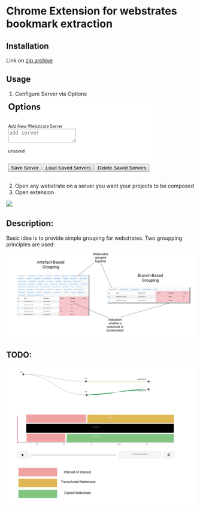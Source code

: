 # Chrome Extension for webstrates bookmark extraction

## Installation
Link on [zip archive](https://github.com/Stalkcomrade/webstrates-chrome-extension/raw/master/ext.zip)

## Usage
1) Configure Server via Options 

![](demo/options.png)

2) Open any webstrate on a server you want your projects to be composed
3) Open extension

![](demo/old.png)


## Description:   

Basic idea is to provide simple grouping for webstrates. Two groupping principles are used:

![](demo/overview-extension.png)

## TODO:

![](demo/transclusion-activity.png)
